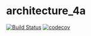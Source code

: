 # architecture_4a

[![Build Status](https://travis-ci.org/Veehel/architecture_4a.svg?branch=master)](https://travis-ci.org/Veehel/architecture_4a)
[![codecov](https://codecov.io/gh/Veehel/architecture_4a/branch/master/graph/badge.svg)](https://codecov.io/gh/Veehel/architecture_4a)
